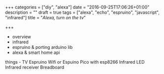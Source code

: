 +++
categories = ["diy", "alexa"]
date = "2016-09-25T17:06:26+01:00"
description = ""
draft = true
tags = ["alexa", "echo", "espruino", "javascript", "infrared"]
title = "<i>Alexa, turn on the tv</i>"

+++

- overview
- infrared
- espruino & porting arduino lib
- alexa & smart home api

things -
  TV
  Espruino Wifi or Espuino Pico with esp8266
  Infrared LED
  Infrared receiver
  Breadboard
